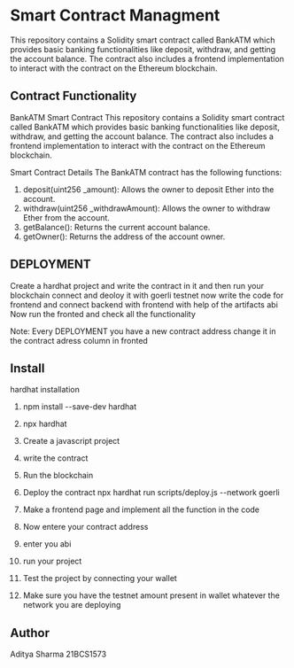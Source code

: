 
# Smart Contract Managment
This repository contains a Solidity smart contract called BankATM which provides basic banking functionalities like deposit, withdraw, and getting the account balance. The contract also includes a frontend implementation to interact with the contract on the Ethereum blockchain.



## Contract Functionality


BankATM Smart Contract
This repository contains a Solidity smart contract called BankATM which provides basic banking functionalities like deposit, withdraw, and getting the account balance. The contract also includes a frontend implementation to interact with the contract on the Ethereum blockchain.

Smart Contract Details
The BankATM contract has the following functions:

1. deposit(uint256 _amount): Allows the owner to deposit Ether into the account.
2. withdraw(uint256 _withdrawAmount): Allows the owner to withdraw Ether from the account.
3. getBalance(): Returns the current account balance.
4. getOwner(): Returns the address of the account owner.
## DEPLOYMENT
Create a hardhat project and write the contract in it and then run your blockchain connect and deoloy it with goerli testnet
now write the code for frontend and connect backend with frontend with help of the artifacts abi
Now run the fronted and check all the functionality 

Note: Every DEPLOYMENT you have a new contract address change it in the contract adress column in fronted
## Install
hardhat installation

1. npm install --save-dev hardhat

2. npx hardhat 

3. Create a javascript project 

4. write the contract 

5. Run the blockchain

6. Deploy the contract 
   npx hardhat run scripts/deploy.js --network goerli 

7. Make a frontend page and implement all the function in the code 

8. Now entere your contract address
   
9. enter you abi 
10. run your project
11. Test the project by connecting your wallet
12. Make sure you have the testnet amount present in wallet whatever the network you are deploying




## Author
Aditya Sharma 21BCS1573
